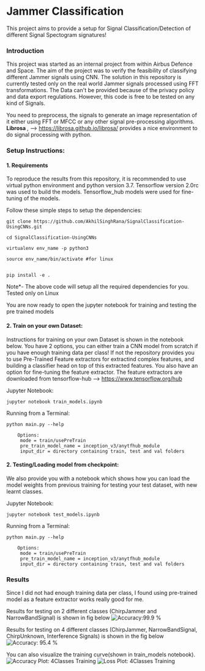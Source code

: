 # Jammer Classification

This project aims to provide a setup for Signal Classification/Detection of different Signal Spectogram signatures!

### Introduction

This project was started as an internal project from within Airbus Defence and Space. The aim of the project was to verify the feasibility of classifying different Jammer signals using CNN. The solution in this repository is currently tested only on the real world Jammer signals processed using FFT transformations. The Data can't be provided because of the privacy policy and data export regulations. However, this code is free to be tested on any kind of Signals.

You need to preprocess, the signals to generate an image representation of it either using FFT or MFCC or any other signal pre-processing algorithms. <b> Librosa </b>, --> https://librosa.github.io/librosa/ provides a nice environment to do signal processing with python.


### Setup Instructions:
#### 1. Requirements

To reproduce the results from this repository, it is recommended to use virtual python environment and python version 3.7. Tensorflow version 2.0rc was used to build the models. Tensorflow_hub models were used for fine-tuning of the models.

Follow these simple steps to setup the dependencies:

```shell
git clone https://github.com/AkhilSinghRana/SignalClassification-UsingCNNs.git

cd SignalClassification-UsingCNNs

virtualenv env_name -p python3

source env_name/bin/activate #for linux


pip install -e .

 ```

Note*- The above code will setup all the required dependencies for you. Tested only on Linux


You are now ready to open the jupyter notebook for training and testing the pre trained models


#### 2. Train on your own Dataset:

Instructions for training on your own Dataset is shown in the notebook below. You have 2 options, you can either train a CNN model from scratch if you have enough training data per class! If not the repository provides you to use Pre-Trained Feature extractors for extractind complex features, and building a classifier head on top of this extracted features. You also have an option for fine-tuning the feature extractor. The feature extractors are downloaded from tensorflow-hub --> https://www.tensorflow.org/hub

Jupyter Notebook:

``` jupyter notebook train_models.ipynb  ```
 
Running from a Terminal:

``` python main.py --help ```

        Options:
         mode = train/usePreTrain
         pre_train_model_name = inception_v3/anytfhub_module 
         input_dir = directory containing train, test and val folders
 
  
#### 2. Testing/Loading model from checkpoint:

We also provide you with a notebook which shows how you can load the model weights from previous training for testing your test dataset, with new learnt classes.

Jupyter Notebook:

``` jupyter notebook test_models.ipynb ```

Running from a Terminal:

``` python main.py --help ```

        Options:
         mode = train/usePreTrain
         pre_train_model_name = inception_v3/anytfhub_module 
         input_dir = directory containing train, test and val folders
 


### Results

Since I did not had enough training data per class, I found using pre-trained model as a feature extractor works really good for me.

Results for testing on 2 different classes (ChirpJammer and NarrowBandSignal) is shown in fig below ![Accuracy:99.9 % ](Results/fig1.png) 

Results for testing on 4 different classes (ChirpJammer, NarrowBandSignal, ChirpUnknown, Interference Signals) is shown in the fig below ![Accuracy: 95.4 % ](Results/fig2.png) 

You can also visualize the training curve(shown in train_models notebook). ![Accuracy Plot: 4Classes Training](Results/training_acc_plot.png) ![Loss Plot: 4Classes Training](Results/training_loss_plot.png)

